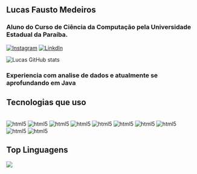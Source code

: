 ## Lucas Fausto Medeiros 

### Aluno do Curso de Ciência da Computação pela Universidade Estadual da Paraíba. 

[![Instagram](https://img.shields.io/badge/Instagram-E4405F?style=for-the-badge&logo=instagram&logoColor=white)](https://www.instagram.com/lucas.fstmd/)
[![LinkdIn](https://img.shields.io/badge/LinkedIn-0077B5?style=for-the-badge&logo=linkedin&logoColor=white)](https://www.linkedin.com/in/lucas-fausto-medeiros-9bb5b6227)

![Lucas GitHub stats](https://github-readme-stats.vercel.app/api?username=lucasfstmd&show_icons=true&theme=dracula)

### Experiencia com analise de dados e atualmente se aprofundando em Java

## Tecnologias que uso

<div style="display: inline_block"><br/>
  <img align="center" alt="html5" src= "https://img.shields.io/badge/MySQL-005C84?style=for-the-badge&logo=mysql&logoColor=white"/>
  <img align="center" alt="html5" src= "https://img.shields.io/badge/PostgreSQL-316192?style=for-the-badge&logo=postgresql&logoColor=white"/>
  <img align="center" alt="html5" src= "https://img.shields.io/badge/Java-ED8B00?style=for-the-badge&logo=java&logoColor=whit"/>
  <img align="center" alt="html5" src= "https://img.shields.io/badge/Spring-6DB33F?style=for-the-badge&logo=spring&logoColor=white"/>
  <img align="center" alt="html5" src= "https://img.shields.io/badge/Spring_Security-6DB33F?style=for-the-badge&logo=Spring-Security&logoColor=white"/>  
  <img align="center" alt="html5" src= "https://img.shields.io/badge/GIT-E44C30?style=for-the-badge&logo=git&logoColor=white"/>
  <img align="center" alt="html5" src= "https://img.shields.io/badge/Python-14354C?style=for-the-badge&logo=python&logoColor=white"/>
  <img align="center" alt="html5" src= "https://img.shields.io/badge/pandas-%23150458.svg?style=for-the-badge&logo=pandas&logoColor=white"/>
  <img align="center" alt="html5" src= "https://img.shields.io/badge/numpy-%23013243.svg?style=for-the-badge&logo=numpy&logoColor=white"/>
  <img align="center" alt="html5" src= "https://img.shields.io/badge/Spring_Security-6DB33F?style=for-the-badge&logo=Spring-Security&logoColor=white"/>
  
</div>

## Top Linguagens

[![](https://github-readme-stats.vercel.app/api/top-langs/?username=lucasfstmd&layout=compact)](https://github.com/anuraghazra/github-readme-stats)
